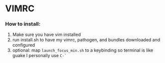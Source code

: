 # VIMRC
### How to install:
1. Make sure you have vim installed
2. run install.sh to have my vimrc, pathogen, and bundles downloaded and configured
3. optional: map `launch_focus_min.sh` to a keybinding so terminal is like guake
I personally use <code>C-&grave;</code>
